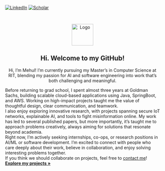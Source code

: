 [![LinkedIn][linkedin-shield]][linkedin-url]
[![Scholar][scholar-shield]][scholar-url]

<br />
<p align="center">
  <a href="https://github.com/MehulSharma19">
    <img src="https://avatars0.githubusercontent.com/u/53650164?s=460&v=4" alt="Logo" width="70" height="70">
  </a>
  <h2 align="center"><center>Hi. Welcome to my GitHub!<center></h2>
</p>
    <p align="center">
      Hi, I’m Mehul! I’m currently pursuing my Master’s in Computer Science at RIT, blending my passion for AI and software engineering into work that’s both challenging and meaningful.
    <br/>

Before returning to grad school, I spent almost three years at Goldman Sachs, building scalable cloud-based applications using Java, SpringBoot, and AWS. Working on high-impact projects taught me the value of thoughtful design, clear communication, and teamwork.
<br/>
I also enjoy exploring innovative research, with projects spanning secure IoT networks, explainable AI, and tools to fight misinformation online. My work has led to several published papers, but more importantly, it’s taught me to approach problems creatively, always aiming for solutions that resonate beyond academia.
<br/>
Right now, I’m actively seeking internships, co-ops, or research positions in AI/ML or software development. I’m excited to connect with people who care deeply about their work, believe in collaboration, and enjoy solving interesting problems together.
      <br/>
      If you think we should collaborate on projects, feel free to <a href="https://www.linkedin.com/in/mehul-sharma-512916183/">contact me</a>!
      <br />
      <a href="https://github.com/MehulSharma19?tab=repositories"><strong>Explore my projects »</strong></a>
  </p>

[scholar-shield]: https://img.shields.io/badge/-Google%20Scholar-lightgrey?logo=Google%20Scholar&style=social
[scholar-url]: https://scholar.google.com/citations?user=cIcHsXIAAAAJ&hl=en
[linkedin-shield]: https://img.shields.io/badge/-LinkedIn-lightgrey?logo=LinkedIn&style=social
[linkedin-url]: https://www.linkedin.com/in/mehul-sharma-512916183/
